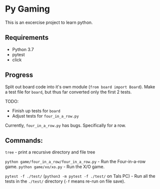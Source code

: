 # Py Gaming

This is an excercise project to learn python.

## Requirements

- Python 3.7
- pytest
- click

## Progress

Split out board code into it's own module (`from board import Board`).
Make a test file for `board`, but thus far converted only the first 2 tests.

TODO:

- Finish up tests for `board`
- Adjust tests for `four_in_a_row.py`

Currently, `four_in_a_row.py` has bugs.
Specifically for a row.

## Commands:

`tree` - print a recursive directory and file tree

`python game/four_in_a_row/four_in_a_row.py` - Run the Four-in-a-row game.
`python game/xo/xo.py` - Run the X/O game.

`pytest -f ./test/` (`python3 -m pytest -f ./test/` on Tals PC) - Run all the tests in the `./test/` directory (`-f` means re-run on file save).

